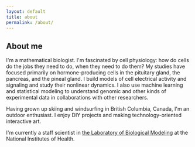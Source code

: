 ```yaml
---
layout: default
title: about
permalink: /about/
---
```


## About me

I'm a mathematical biologist. I'm fascinated by cell physiology: how do cells do the jobs they need to do, when they need to do them? My studies have focused primarily on hormone-producing cells in the pituitary gland, the pancreas, and the pineal gland. I build models of cell electrical activity and signaling and study their nonlinear dynamics. I also use machine learning and statistical modeling to understand genomic and other kinds of experimental data in collaborations with other researchers.

Having grown up skiing and windsurfing in British Columbia, Canada, I'm an outdoor enthusiast. I enjoy DIY projects and making technology-oriented interactive art.

I'm currently a staff scientist in [the Laboratory of Biological Modeling](https://lbm.niddk.nih.gov/) at the National Institutes of Health.
